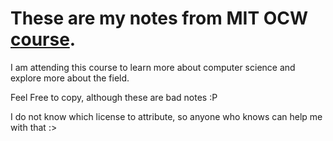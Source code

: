 # These are my notes from MIT OCW [course](https://ocw.mit.edu/courses/6-006-introduction-to-algorithms-spring-2020/).

I am attending this course to learn more about computer science and explore more about the field.

Feel Free to copy, although these are bad notes :P

I do not know which license to attribute, so anyone who knows can help me with that :>

